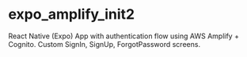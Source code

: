 # expo_amplify_init2
React Native (Expo) App with authentication flow using AWS Amplify + Cognito. Custom SignIn, SignUp, ForgotPassword screens.
